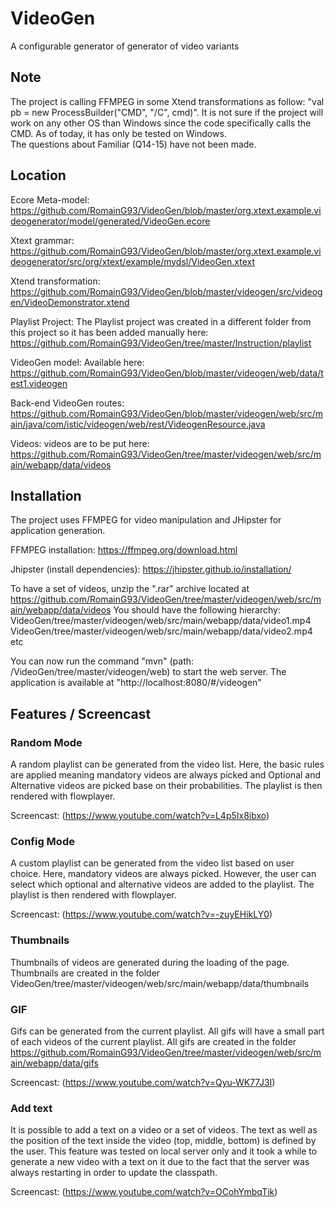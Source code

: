 # VideoGen

A configurable generator of generator of video variants 

## Note
The project is calling FFMPEG in some Xtend transformations as follow: "val pb = new ProcessBuilder("CMD", "/C", cmd)".
It is not sure if the project will work on any other OS than Windows since the code specifically calls the CMD.
As of today, it has only be tested on Windows.<br />
The questions about Familiar (Q14-15) have not been made.

## Location

Ecore Meta-model: https://github.com/RomainG93/VideoGen/blob/master/org.xtext.example.videogenerator/model/generated/VideoGen.ecore

Xtext grammar: https://github.com/RomainG93/VideoGen/blob/master/org.xtext.example.videogenerator/src/org/xtext/example/mydsl/VideoGen.xtext

Xtend transformation: https://github.com/RomainG93/VideoGen/blob/master/videogen/src/videogen/VideoDemonstrator.xtend

Playlist Project: The Playlist project was created in a different folder from this project so it has been added manually here:
https://github.com/RomainG93/VideoGen/tree/master/Instruction/playlist

VideoGen model: Available here: https://github.com/RomainG93/VideoGen/blob/master/videogen/web/data/test1.videogen

Back-end VideoGen routes: https://github.com/RomainG93/VideoGen/blob/master/videogen/web/src/main/java/com/istic/videogen/web/rest/VideogenResource.java

Videos: videos are to be put here: https://github.com/RomainG93/VideoGen/tree/master/videogen/web/src/main/webapp/data/videos

## Installation

The project uses FFMPEG for video manipulation and JHipster for application generation.

FFMPEG installation: https://ffmpeg.org/download.html

Jhipster (install dependencies): https://jhipster.github.io/installation/

To have a set of videos, unzip the ".rar" archive located at https://github.com/RomainG93/VideoGen/tree/master/videogen/web/src/main/webapp/data/videos 
You should have the following hierarchy: 
VideoGen/tree/master/videogen/web/src/main/webapp/data/video1.mp4
VideoGen/tree/master/videogen/web/src/main/webapp/data/video2.mp4
etc

You can now run the command "mvn" (path: /VideoGen/tree/master/videogen/web) to start the web server.
The application is available at "http://localhost:8080/#/videogen"

## Features / Screencast

### Random Mode
  A random playlist can be generated from the video list. Here, the basic rules are applied meaning mandatory videos are always picked and Optional and Alternative videos are picked base on their probabilities.
  The playlist is then rendered with flowplayer.
  
  Screencast: (https://www.youtube.com/watch?v=L4p5Ix8ibxo)
    
### Config Mode
  A custom playlist can be generated from the video list based on user choice.
  Here, mandatory videos are always picked. However, the user can select which optional and alternative videos are added to the playlist.
 The playlist is then rendered with flowplayer.
 
  Screencast: (https://www.youtube.com/watch?v=-zuyEHikLY0)

### Thumbnails
  Thumbnails of videos are generated during the loading of the page.
  Thumbnails are created in the folder VideoGen/tree/master/videogen/web/src/main/webapp/data/thumbnails

### GIF
  Gifs can be generated from the current playlist. All gifs will have a small part of each videos of the current playlist.
  All gifs are created in the folder https://github.com/RomainG93/VideoGen/tree/master/videogen/web/src/main/webapp/data/gifs
  
  Screencast: (https://www.youtube.com/watch?v=Qyu-WK77J3I)
  
### Add text
  It is possible to add a text on a video or a set of videos. The text as well as the position of the text inside the video (top, middle, bottom) is defined by the user.
  This feature was tested on local server only and it took a while to generate a new video with a text on it due to the fact that the server was always restarting in order to update the classpath.
  
  Screencast: (https://www.youtube.com/watch?v=OCohYmbqTik)
  
